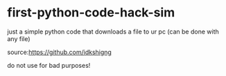 # first-python-code-hack-sim

just a simple python code that downloads a file to ur pc (can be done with any file) 

source:https://github.com/idkshigng

do not use for bad purposes!
